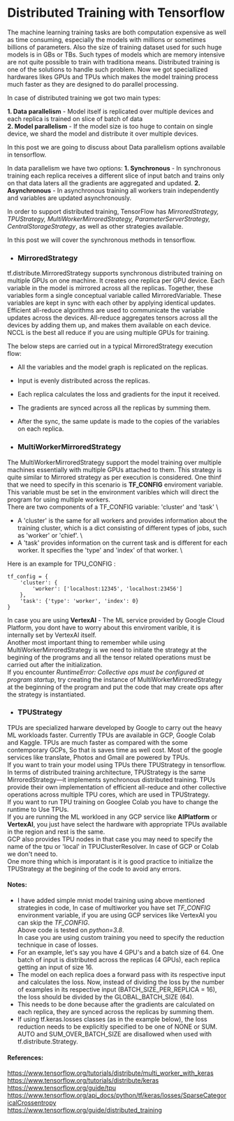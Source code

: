 # Distributed Training with Tensorflow

The machine learning training tasks are both computation expensive as well as time consuming, especially the models with millions or sometimes
billions of parameters. Also the size of training dataset used for such huge models is in GBs or TBs. Such types of models which are memory intensive are not 
quite possible to train with traditiona means. Distributed training is one of the solutions to handle such problem. Now we got speciallized hardwares likes GPUs and TPUs
which makes the model training process much faster as they are designed to do parallel processing.

In case of distributed training we got two main types:

**1. Data parallelism** - Model itself is replicated over multiple devices and each replica is trained on slice of batch of data \
**2. Model parallelism** - If the model size is too huge to contain on single device, we shard the model and distribute it over multiple devices.

In this post we are going to discuss about Data parallelism options available in tensorflow.

In data parallelism we have two options:
**1. Synchronous** - In synchronous training each replica receives a different slice of input batch and trains only on that data laters all the gradients are aggregated and updated.
**2. Asynchronous** - In asynchronous training all workers train independently and variables are updated asynchronously.

In order to support distributed training, TensorFlow has *MirroredStrategy, TPUStrategy, MultiWorkerMirroredStrategy, ParameterServerStrategy, CentralStorageStrategy*, as well as other strategies available.

In this post we will cover the synchronous methods in tensorflow.

- ### MirroredStrategy

tf.distribute.MirroredStrategy supports synchronous distributed training on multiple GPUs on one machine. It creates one replica per GPU device. Each variable in the model is mirrored across all the replicas. Together, these variables form a single conceptual variable called MirroredVariable. These variables are kept in sync with each other by applying identical updates. \
Efficient all-reduce algorithms are used to communicate the variable updates across the devices. All-reduce aggregates tensors across all the devices by adding them up, and makes them available on each device. \
NCCL is the best all reduce if you are using multiple GPUs for training.

The below steps are carried out in a typical MirroredStrategy execution flow:
- All the variables and the model graph is replicated on the replicas.
- Input is evenly distributed across the replicas.
- Each replica calculates the loss and gradients for the input it received.
- The gradients are synced across all the replicas by summing them.
- After the sync, the same update is made to the copies of the variables on each replica.


- ### MultiWorkerMirroredStrategy

The MultiWorkerMirroredStrategy support the model training over multiple machines essentially with multiple GPUs attached to them. This strategy is quite similar to Mirrored strategy as per execution is considered. One thinf that we need to specify in this scenario is **TF_CONFIG** enviroment variable. This variable must be set in the environment varibles which will direct the program for using multiple workers. \
There are two components of a TF_CONFIG variable: 'cluster' and 'task' \
- A 'cluster' is the same for all workers and provides information about the training cluster, which is a dict consisting of different types of jobs, such as 'worker' or 'chief'. \
- A 'task' provides information on the current task and is different for each worker. It specifies the 'type' and 'index' of that worker. \

Here is an example for TPU_CONFIG :
```
tf_config = {
    'cluster': {
        'worker': ['localhost:12345', 'localhost:23456']
    },
    'task': {'type': 'worker', 'index': 0}
}
```
In case you are using **VertexAI** - The ML service provided by Google Cloud Platform, you dont have to worry about this enviroment varible, it is internally set by VertexAI itself. \
Another most important thing to remember while using MultiWorkerMirroredStrategy is we need to initiate the strategy at the begining of the programs and all the tensor related operations must be carried out after the initialization.\
If you encounter *RuntimeError: Collective ops must be configured at program startup*, try creating the instance of MultiWorkerMirroredStrategy at the beginning of the program and put the code that may create ops after the strategy is instantiated. 


- ### TPUStrategy

TPUs are specialized harware developed by Google to carry out the heavy ML workloads faster. Currently TPUs are available in GCP, Google Colab and Kaggle. TPUs are much faster as compared with the some contemporary GCPs, So that is saves time as well cost. Most of the google services like translate, Photos and Gmail are powered by TPUs. \
If you want to train your model using TPUs there TPUStrategy in tensorflow. \
In terms of distributed training architecture, TPUStrategy is the same MirroredStrategy—it implements synchronous distributed training. TPUs provide their own implementation of efficient all-reduce and other collective operations across multiple TPU cores, which are used in TPUStrategy. \
If you want to run TPU training on Googlee Colab you have to change the runtime to Use TPUs. \
If you are running the ML workloed in any GCP service like **AIPlatform** or **VertexAI**, you just have select the hardware with appropriate TPUs available in the region and rest is the same. \
GCP also provides TPU nodes in that case you may need to specify the name of the tpu or 'local' in TPUClusterResolver. In case of GCP or Colab we don't need to. \
One more thing which is imporatant is it is good practice to initialize the TPUStrategy at the begining of the code to avoid any errors. 

#### Notes:
- I have added simple mnist model training using above mentioned strategies in code, In case of multiworker you have set *TF_CONFIG* environment variable, if you are using GCP services like VertexAI you can skip the *TF_CONFIG*. \
Above code is tested on *python=3.8*. \
In case you are using custom training you need to specify the reduction technique in case of losses.
- For an example, let's say you have 4 GPU's and a batch size of 64. One batch of input is distributed across the replicas (4 GPUs), each replica getting an input of size 16.
- The model on each replica does a forward pass with its respective input and calculates the loss. Now, instead of dividing the loss by the number of examples in its respective input (BATCH_SIZE_PER_REPLICA = 16), the loss should be divided by the GLOBAL_BATCH_SIZE (64).
- This needs to be done because after the gradients are calculated on each replica, they are synced across the replicas by summing them.
- If using tf.keras.losses classes (as in the example below), the loss reduction needs to be explicitly specified to be one of NONE or SUM. AUTO and SUM_OVER_BATCH_SIZE are disallowed when used with tf.distribute.Strategy.

#### References:
https://www.tensorflow.org/tutorials/distribute/multi_worker_with_keras \
https://www.tensorflow.org/tutorials/distribute/keras \
https://www.tensorflow.org/guide/tpu \
https://www.tensorflow.org/api_docs/python/tf/keras/losses/SparseCategoricalCrossentropy \
https://www.tensorflow.org/guide/distributed_training











